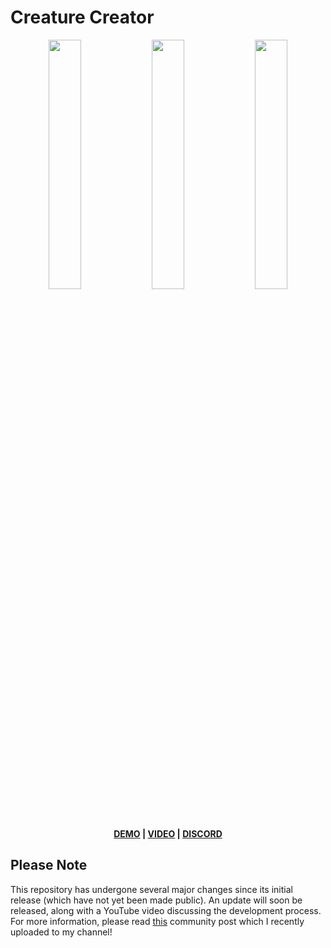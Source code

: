 # Creature Creator

<p align="middle">
  <img src="https://img.itch.zone/aW1hZ2UvNzY4NjAzLzQzMDA0MjMucG5n/original/1fZLdQ.png" width="32%" />
  <img src="https://img.itch.zone/aW1hZ2UvNzY4NjAzLzQzMDA0MjQucG5n/original/gzAD%2B0.png" width="32%" /> 
  <img src="https://img.itch.zone/aW1hZ2UvNzY4NjAzLzQzMDA0MjUucG5n/original/yuJn7Y.png" width="32%" />
</p>

**<p align="center">[DEMO](https://bit.ly/creature-creator-demo) | [VIDEO](https://youtu.be/Br_SQAc87s8) | [DISCORD](https://discord.gg/sJysbdu)</p>**

## Please Note
This repository has undergone several major changes since its initial release (which have not yet been made public). An update will soon be released, along with a YouTube video discussing the development process. For more information, please read [this](https://www.youtube.com/channel/UCGLR3v7NaV1t92dnzWZNSKA/community?lb=UgxlXQ_Cz7YIBDkxlpJ4AaABCQ) community post which I recently uploaded to my channel!

